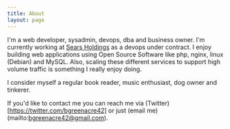 ```yaml
---
title: About
layout: page
---
```


I'm a web developer, sysadmin, devops, dba and business owner. I'm currently working at [Sears Holdings](http://www.searsholdings.com/) as a devops under contract. I enjoy building web applications using Open Source Software like php, nginx, linux (Debian) and MySQL. Also, scaling these different services to support high volume traffic is something I really enjoy doing.

I consider myself a regular book reader, music enthusiast, dog owner and tinkerer.

If you'd like to contact me you can reach me via (Twitter)[https://twitter.com/bgreenacre42] or just (email me)(mailto:bgreenacre42@gmail.com).